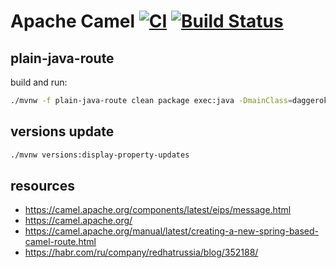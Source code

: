# Apache Camel [![CI](https://github.com/daggerok/camel-examples/workflows/CI/badge.svg)](https://github.com/daggerok/camel-examples/actions?query=workflow%3ACI) [![Build Status](https://travis-ci.org/daggerok/camel-examples.svg?branch=master)](https://travis-ci.org/daggerok/camel-examples)

## plain-java-route

build and run:

```bash
./mvnw -f plain-java-route clean package exec:java -DmainClass=daggerok.MainApp
```

## versions update

```bash
./mvnw versions:display-property-updates
```

## resources

* https://camel.apache.org/components/latest/eips/message.html
* https://camel.apache.org/
* https://camel.apache.org/manual/latest/creating-a-new-spring-based-camel-route.html
* https://habr.com/ru/company/redhatrussia/blog/352188/
